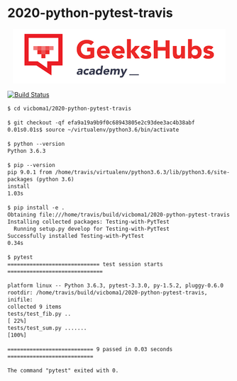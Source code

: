 # 2020-python-pytest-travis

<p align="center">
    <img src="https://github.com/GeeksHubsAcademy/2020-geekshubs-media/blob/master/image/logo.png" >	
</p>

[![Build Status](https://travis-ci.com/GeeksHubsAcademy/2020-python-pytest-travis.svg?branch=master)](https://travis-ci.com/GeeksHubsAcademy/2020-python-pytest-travis)
```
$ cd vicboma1/2020-python-pytest-travis

$ git checkout -qf efa9a19a9b9f0c68943805e2c93dee3ac4b38abf
0.01s0.01s$ source ~/virtualenv/python3.6/bin/activate

$ python --version
Python 3.6.3

$ pip --version
pip 9.0.1 from /home/travis/virtualenv/python3.6.3/lib/python3.6/site-packages (python 3.6)
install
1.03s

$ pip install -e .
Obtaining file:///home/travis/build/vicboma1/2020-python-pytest-travis
Installing collected packages: Testing-with-PytTest
  Running setup.py develop for Testing-with-PytTest
Successfully installed Testing-with-PytTest
0.34s

$ pytest
============================= test session starts ==============================

platform linux -- Python 3.6.3, pytest-3.3.0, py-1.5.2, pluggy-0.6.0
rootdir: /home/travis/build/vicboma1/2020-python-pytest-travis, inifile:
collected 9 items                                                              
tests/test_fib.py ..                                                     [ 22%]
tests/test_sum.py .......                                                [100%]

=========================== 9 passed in 0.03 seconds ===========================

The command "pytest" exited with 0.
```
